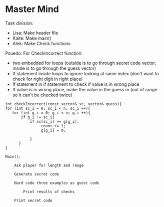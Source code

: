 # Master Mind

Task division:
- Lisa: Make header file
- Kaite: Make main()
- Alek: Make Check functions


Psuedo:
For CheckIncorrect function:
- two embedded for loops (outside is to go through secret code vector, inside is to go through the guess vector)
- If statement inside loops to ignore looking at same index (don't want to check for right digit in right place)
- If statement in if statement to check if value is in wrong place
- If value is in wrong place, make the value in the guess m (out of range so it can't be checked twice) 

```
int checkIncorrect(const vector& sc, vector& guess){
for (int sc_i = 0; sc_i < n; sc_i ++){
   for (int g_i = 0; g_i < n; g_i ++){
       if g_i != sc_i{
           if sc[sc_i] == g[g_i]:
                count += 1;
                g[g_i] = m;
                
           }
      }
}
```

    Main(): 

        Ask player for length and range 

        Generate secret code 

        Hard code three examples as guest code 

            Print results of checks 

        Print secret code 
